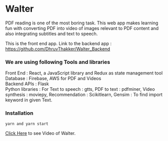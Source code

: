 # Walter

PDF reading is one of the most boring task. This web app makes learning fun with converting PDF into video of images relevant to PDF content and also integrating subtitles and text to speech. 

This is the front end app. Link to the backend app : <a href="https://github.com/DhruvThakker/Walter_Backend" target="_blank">https://github.com/DhruvThakker/Walter_Backend</a>

### We are using following Tools and libraries
Front End : React, a JavaScript library and Redux as state management tool<br />
Database : Firebase, AWS for PDF and Videos<br />
Backend APIs : Flask<br />
Python libraries : For Text to speech : gtts, PDF to text : pdfminer, Video synthesis : moviepy, Recommendation : Scikitlearn, Gensim : To find import keyword in given Text.

### Installation

`yarn and yarn start`

<a href="https://drive.google.com/file/d/1PZDR52ZBlESK0iGiXcOamRVGo5owBfUK/view?usp=sharing">Click Here</a> to see Video of Walter.

